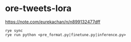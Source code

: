 # ore-tweets-lora

https://note.com/eurekachan/n/n899132477dff

```
rye sync
rye run python <pre_format.py|finetune.py|inference.py>
```
